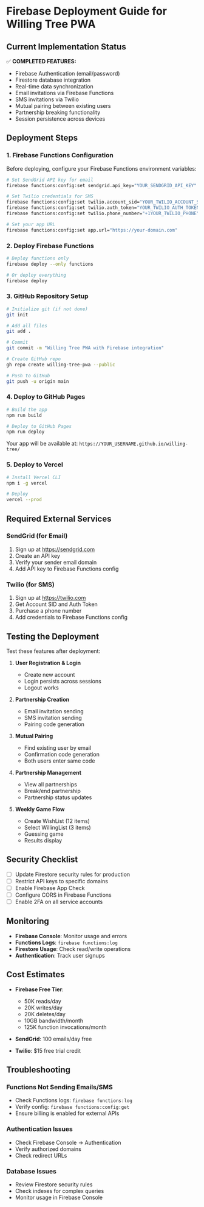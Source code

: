 # Firebase Deployment Guide for Willing Tree PWA

## Current Implementation Status

✅ **COMPLETED FEATURES:**
- Firebase Authentication (email/password)
- Firestore database integration
- Real-time data synchronization
- Email invitations via Firebase Functions
- SMS invitations via Twilio
- Mutual pairing between existing users
- Partnership breaking functionality
- Session persistence across devices

## Deployment Steps

### 1. Firebase Functions Configuration

Before deploying, configure your Firebase Functions environment variables:

```bash
# Set SendGrid API key for email
firebase functions:config:set sendgrid.api_key="YOUR_SENDGRID_API_KEY"

# Set Twilio credentials for SMS
firebase functions:config:set twilio.account_sid="YOUR_TWILIO_ACCOUNT_SID"
firebase functions:config:set twilio.auth_token="YOUR_TWILIO_AUTH_TOKEN" 
firebase functions:config:set twilio.phone_number="+1YOUR_TWILIO_PHONE"

# Set your app URL
firebase functions:config:set app.url="https://your-domain.com"
```

### 2. Deploy Firebase Functions

```bash
# Deploy functions only
firebase deploy --only functions

# Or deploy everything
firebase deploy
```

### 3. GitHub Repository Setup

```bash
# Initialize git (if not done)
git init

# Add all files
git add .

# Commit
git commit -m "Willing Tree PWA with Firebase integration"

# Create GitHub repo
gh repo create willing-tree-pwa --public

# Push to GitHub
git push -u origin main
```

### 4. Deploy to GitHub Pages

```bash
# Build the app
npm run build

# Deploy to GitHub Pages
npm run deploy
```

Your app will be available at: `https://YOUR_USERNAME.github.io/willing-tree/`

### 5. Deploy to Vercel

```bash
# Install Vercel CLI
npm i -g vercel

# Deploy
vercel --prod
```

## Required External Services

### SendGrid (for Email)
1. Sign up at https://sendgrid.com
2. Create an API key
3. Verify your sender email domain
4. Add API key to Firebase Functions config

### Twilio (for SMS)
1. Sign up at https://twilio.com
2. Get Account SID and Auth Token
3. Purchase a phone number
4. Add credentials to Firebase Functions config

## Testing the Deployment

Test these features after deployment:

1. **User Registration & Login**
   - Create new account
   - Login persists across sessions
   - Logout works

2. **Partnership Creation**
   - Email invitation sending
   - SMS invitation sending
   - Pairing code generation

3. **Mutual Pairing**
   - Find existing user by email
   - Confirmation code generation
   - Both users enter same code

4. **Partnership Management**
   - View all partnerships
   - Break/end partnership
   - Partnership status updates

5. **Weekly Game Flow**
   - Create WishList (12 items)
   - Select WillingList (3 items)
   - Guessing game
   - Results display

## Security Checklist

- [ ] Update Firestore security rules for production
- [ ] Restrict API keys to specific domains
- [ ] Enable Firebase App Check
- [ ] Configure CORS in Firebase Functions
- [ ] Enable 2FA on all service accounts

## Monitoring

- **Firebase Console**: Monitor usage and errors
- **Functions Logs**: `firebase functions:log`
- **Firestore Usage**: Check read/write operations
- **Authentication**: Track user signups

## Cost Estimates

- **Firebase Free Tier**:
  - 50K reads/day
  - 20K writes/day
  - 20K deletes/day
  - 10GB bandwidth/month
  - 125K function invocations/month

- **SendGrid**: 100 emails/day free
- **Twilio**: $15 free trial credit

## Troubleshooting

### Functions Not Sending Emails/SMS
- Check Functions logs: `firebase functions:log`
- Verify config: `firebase functions:config:get`
- Ensure billing is enabled for external APIs

### Authentication Issues
- Check Firebase Console → Authentication
- Verify authorized domains
- Check redirect URLs

### Database Issues  
- Review Firestore security rules
- Check indexes for complex queries
- Monitor usage in Firebase Console